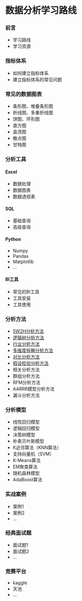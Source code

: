 # 数据分析学习路线

### 前言

- 学习路线
- 学习资源

### 指标体系

- 如何建立指标体系
- 建立指标体系的常见问题

### 常见的数据图表

- 条形图、堆叠条形图
- 折线图、多重折线图
- 饼图、环形图
- 直方图
- 盒须图
- 散点图
- 甘特图

### 分析工具

#### Excel

- 数据处理
- 数据图表
- 数据透视表

#### SQL

- 基础查询
- 高级查询

#### Python

- Numpy
- Pandas
- Matplotlib
- ...

#### BI工具

- 常见的BI工具
- 工具安装
- 工具使用

### 分析方法

- [5W2H分析方法](https://github.com/likuli/data-analysis-learning/blob/main/docs/analytical_method/1_5w2h_analysis.md)
- [逻辑树分析方法](https://github.com/likuli/data-analysis-learning/blob/main/docs/analytical_method/2_logical_tree_analysis.md)
- [行业分析方法](https://github.com/likuli/data-analysis-learning/blob/main/docs/analytical_method/3_pest_analysis.md)
- [多维度拆解分析方法](https://github.com/likuli/data-analysis-learning/blob/main/docs/analytical_method/4_multidimensional_analysis.md)
- [对比分析方法](https://github.com/likuli/data-analysis-learning/blob/main/docs/analytical_method/5_comparative_analysis.md)
- [假设检验分析方法](https://github.com/likuli/data-analysis-learning/blob/main/docs/analytical_method/6_hypothetical_test_analysis.md)
- 相关分析方法
- 群组分析方法
- RFM分析方法
- AARRR模型分析方法
- 漏斗分析方法

### 分析模型

- 线性回归模型
- 逻辑回归模型
- 决策树模型
- 朴素贝叶斯模型
- K近邻算法（KNN算法）
- 支持向量机（SVM）
- K-Means算法
- EM聚类算法
- 随机森林模型
- AdaBoost算法

### 实战案例

- 案例1
- 案例2
- ...

### 经典面试题

- 面试题1
- 面试题2
- ...

### 竞赛平台

- kaggle
- 天池
- ...